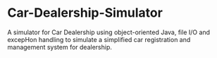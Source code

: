 # Car-Dealership-Simulator

A simulator for Car Dealership using object-oriented Java, file I/O and excepHon handling to simulate a simplified car registration and management system for dealership.
